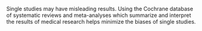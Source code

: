 Single studies may have misleading results. Using the Cochrane database of systematic reviews and meta-analyses which summarize and interpret the results of medical research helps minimize the biases of single studies.